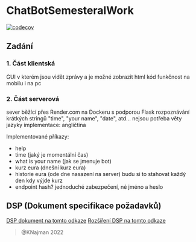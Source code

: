 # ChatBotSemesteralWork

[![codecov](https://codecov.io/gh/KNajman/ChatBotSemesteralWork/branch/main/graph/badge.svg?token=WI6FCA78OV)](https://codecov.io/gh/KNajman/ChatBotSemesteralWork)

## Zadání

### 1. Část klientská

GUI v kterém jsou vidět zprávy a je možné zobrazit html kód
funkčnost na mobilu i na pc

### 2. Část serverová

sever běžící přes Render.com na Dockeru s podporou Flask
rozpoznávání krátkých stringů "time", "your name", "date", atd... nejsou potřeba věty
jazyky implementace: angličtina

Implementované příkazy:

- help
- time (jaký je momentální čas)
- what is your name (jak se jmenuje bot)
- kurz eura (dnešní kurz eura)
- historie eura (ode dne nasazení na server) budu si to stahovat každý den kdy výjde kurz
- endpoint hash? jednoduché zabezpečení, né jméno a heslo

## DSP (Dokument specifikace požadavků)

[DSP dokument na tomto odkaze](./DSP.md)
[Rozšíření DSP na tomto odkaze](.DSP_extension.md)
> @KNajman 2022
